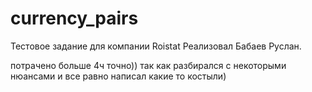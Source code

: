# currency_pairs

Тестовое задание для компании Roistat
Реализовал Бабаев Руслан.

потрачено больше 4ч точно)) так как разбирался с некоторыми нюансами и все равно написал какие то костыли)

